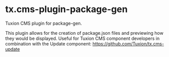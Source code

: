 tx.cms-plugin-package-gen
=========================

Tuxion CMS plugin for package-gen.

This plugin allows for the creation of package.json files and previewing how they would be displayed.
Useful for Tuxion CMS component developers in combination with the Update component: https://github.com/Tuxion/tx.cms-update
